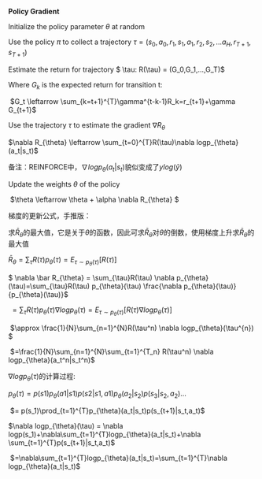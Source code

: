 **Policy Gradient**

Initialize the policy parameter $\theta$ at random

Use the policy $\pi$ to collect a trajectory ${\tau = (s_0,a_0,r_1,s_1,a_1,r_2,s_2,...a_H,r_{T+1},s_{T+1}) }$

Estimate the return for trajectory $ \tau: R(\tau) = (G_0,G_1,...,G_T)$

Where $G_k$ is the expected return for transition t:

​	$G_t \leftarrow \sum_{k=t+1}^{T}\gamma^{t-k-1}R_k=r_{t+1}+\gamma G_{t+1}$



Use the trajectory $\tau$ to estimate the  gradient $\nabla R_{\theta}$

   $\nabla R_{\theta} \leftarrow \sum_{t=0}^{T}R(\tau)\nabla logp_{\theta}(a_t|s_t)$

备注：REINFORCE中，$\nabla logp_{\theta}(a_t|s_t)$貌似变成了$ylog(\hat{y})$

Update the weights $\theta$  of the policy 

​	$\theta \leftarrow \theta + \alpha \nabla R_{\theta} $

梯度的更新公式，手推版：

求$\bar R_{\theta}$的最大值，它是关于$\theta$的函数，因此可求$\bar R_{\theta}$对$\theta$的倒数，使用梯度上升求$\bar R_{\theta}$的最大值

$\bar R_{\theta} = \sum_{\tau}R(\tau)p_{\theta}(\tau) = E_{\tau \sim p_{\theta}(\tau)}[R(\tau)]$

$ \nabla \bar R_{\theta} = \sum_{\tau}R(\tau) \nabla p_{\theta}(\tau)=\sum_{\tau}R(\tau) p_{\theta}(\tau) \frac{\nabla p_{\theta}(\tau)}{p_{\theta}(\tau)}$

​	$= \sum_{\tau}R(\tau) p_{\theta}(\tau) \nabla logp_{\theta}(\tau) = E_{\tau \sim p_{\theta}(\tau)}[R(\tau)\nabla logp_{\theta}(\tau)]$

​	$\approx \frac{1}{N}\sum_{n=1}^{N}R(\tau^n) \nabla logp_{\theta}(\tau^{n}) $

​	$=\frac{1}{N}\sum_{n=1}^{N}\sum_{t=1}^{T_n} R(\tau^n) \nabla logp_{\theta}(a_t^n|s_t^n)$

$\nabla logp_{\theta}(\tau)$的计算过程:

$p_{\theta}(\tau) = p(s1)p_{\theta}(a1|s1)p(s2|s1,a1) p_{\theta}(a_2|s_2)p(s_3|s_2,a_2)...$

​		  $= p(s_1)\prod_{t=1}^{T}p_{\theta}(a_t|s_t)p(s_{t+1}|s_t,a_t)$

$\nabla logp_{\theta}(\tau) = \nabla logp(s_1)+\nabla\sum_{t=1}^{T}logp_{\theta}(a_t|s_t)+\nabla \sum_{t=1}^{T}p(s_{t+1}|s_t,a_t)$

​					$=\nabla\sum_{t=1}^{T}logp_{\theta}(a_t|s_t)=\sum_{t=1}^{T}\nabla logp_{\theta}(a_t|s_t)$















 









 





